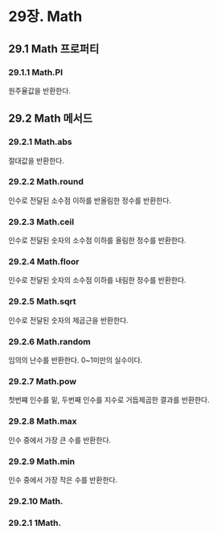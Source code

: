 # 29장. Math
## 29.1 Math 프로퍼티
### 29.1.1 Math.PI
원주율값을 반환한다.
## 29.2 Math 메서드
### 29.2.1 Math.abs
절대값을 반환한다. 
### 29.2.2 Math.round
인수로 전달된 소수점 이하를 반올림한 정수를 반환한다.
### 29.2.3 Math.ceil
인수로 전달된 숫자의 소수점 이하를 올림한 정수를 반환한다.
### 29.2.4 Math.floor
인수로 전달된 숫자의 소수점 이하를 내림한 정수를 반환한다.
### 29.2.5 Math.sqrt
인수로 전달된 숫자의 제곱근을 반환한다.
### 29.2.6 Math.random
임의의 난수를 반환한다. 0~1미만의 실수이다. 
### 29.2.7 Math.pow
첫번쨰 인수를 밑, 두번째 인수를 지수로 거듭제곱한 결과를 반환한다.
### 29.2.8 Math.max
인수 중에서 가장 큰 수를 반환한다.
### 29.2.9 Math.min
인수 중에서 가장 작은 수를 반환한다.
### 29.2.10 Math.
### 29.2.1 1Math.